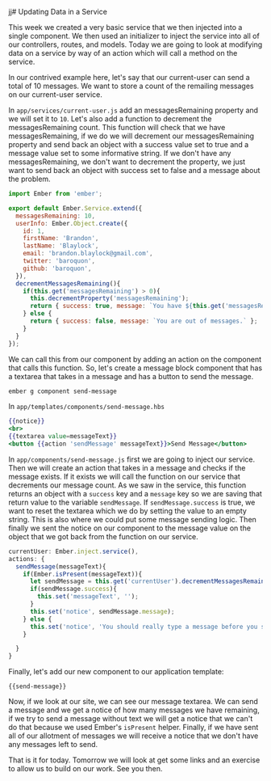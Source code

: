 jj# Updating Data in a Service

This week we created a very basic service that we then injected into a single component. We then used an initializer to inject the service into all of our controllers, routes, and models. Today we are going to look at modifying data on a service by way of an action which will call a method on the service.

In our contrived example here, let's say that our current-user can send a total of 10 messages. We want to store a count of the remailing messages on our current-user service.

In `app/services/current-user.js` add an messagesRemaining property and we will set it to `10`. Let's also add a function to decrement the messagesRemaining count. This function will check that we have messagesRemaining, if we do we will decrement our messagesRemaining property and send back an object with a success value set to true and a message value set to some informative string. If we don't have any messagesRemaining, we don't want to decrement the property, we just want to send back an object with success set to false and a message about the problem.


```JavaScript
import Ember from 'ember';

export default Ember.Service.extend({
  messagesRemaining: 10,
  userInfo: Ember.Object.create({
    id: 1,
    firstName: 'Brandon',
    lastName: 'Blaylock',
    email: 'brandon.blaylock@gmail.com',
    twitter: 'baroquon',
    github: 'baroquon',
  }),
  decrementMessagesRemaining(){
    if(this.get('messagesRemaining') > 0){
      this.decrementProperty('messagesRemaining');
      return { success: true, message: `You have ${this.get('messagesRemaining')} messages remaining.` };
    } else {
      return { success: false, message: `You are out of messages.` };
    }
  }
});
```

We can call this from our component by adding an action on the component that calls this function. So, let's create a message block component that has a textarea that takes in a message and has a button to send the message.

```sh
ember g component send-message
```

In `app/templates/components/send-message.hbs`

```hbs
{{notice}}
<br>
{{textarea value=messageText}}
<button {{action 'sendMessage' messageText}}>Send Message</button>
```

In `app/components/send-message.js` first we are going to inject our service. Then we will create an action that takes in a message and checks if the message exists. If it exists we will call the function on our service that decrements our message count. As we saw in the service, this function returns an object with a `success` key and a `message` key so we are saving that return value to the variable `sendMessage`. If `sendMessage.success` is true, we want to reset the textarea which we do by setting the value to an empty string. This is also where we could put some message sending logic. Then finally we sent the notice on our component to the message value on the object that we got back from the function on our service.

```JavaScript
currentUser: Ember.inject.service(),
actions: {
  sendMessage(messageText){
    if(Ember.isPresent(messageText)){
      let sendMessage = this.get('currentUser').decrementMessagesRemaining();
      if(sendMessage.success){
        this.set('messageText', '');
      }
      this.set('notice', sendMessage.message);
    } else {
      this.set('notice', 'You should really type a message before you send one.');
    }

  }
}
```
Finally, let's add our new component to our application template:

```hb
{{send-message}}
```

Now, if we look at our site, we can see our message textarea. We can send a message and we get a notice of how many messages we have remaining, if we try to send a message without text we will get a notice that we can't do that because we used Ember's `isPresent` helper. Finally, if we have sent all of our allotment of messages we will receive a notice that we don't have any messages left to send.

That is it for today. Tomorrow we will look at get some links and an exercise to allow us to build on our work. See you then.
